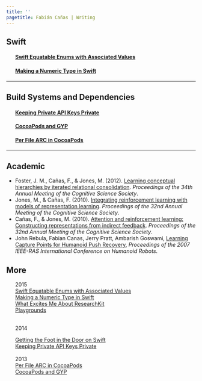 ```yaml
---
title: ''
pagetitle: Fabián Cañas | Writing
---
```


## Swift
<ol style="list-style-type:none">
    <li>
        <a href="2015/7/19/swift-equatable-enums-with-associated-values.html">
          <article>
            <h4>Swift Equatable Enums with Associated Values</h4>
          </article>
        </a>
    </li>
    <li>
        <a href="2015/5/21/making-a-numeric-type-in-swift.html">
          <article>
            <h4>Making a Numeric Type in Swift</h4>
          </article>
        </a>
    </li>
</ol>

---

## Build Systems and Dependencies

<ol style="list-style-type:none">
    <li>
      <a href="2014/9/1/keeping-private-api-keys-private.html">
        <article>
          <h4>Keeping Private API Keys Private</h4>
        </article>
      </a>
    </li>
    <li>
      <a href="2013/2013-02-21-cocoapods-and-gyp.html">
        <article>
          <h4>CocoaPods and GYP</h4>
        </article>
      </a>
    </li>
    <li>
      <a href="2013/2013-05-05-per-file-arc-in-cocoapods.html">
        <article>
          <h4>Per File ARC in CocoaPods</h4>
        </article>
      </a>
    </li>
</ol>

---

## Academic

* <article>Foster, J. M., Cañas, F., & Jones, M. (2012). <a href="../papers/foster-jones-cogsci12.pdf">Learning conceptual hierarchies by iterated relational consolidation</a>. <em>Proceedings of the 34th Annual Meeting of the Cognitive Science Society</em>.</article>
* <article>Jones, M., & Cañas, F. (2010). <a href="../papers/cogsci10jc.pdf">Integrating reinforcement learning with models of representation learning</a>. <em>Proceedings of the 32nd Annual Meeting of the Cognitive Science Society</em>.</article>
* <article>Cañas, F., & Jones, M. (2010). <a href="../papers/cogsci10cj.pdf">Attention and reinforcement learning: Constructing representations from indirect feedback</a>. <em>Proceedings of the 32nd Annual Meeting of the Cognitive Science Society</em>.</article>
* <article>John Rebula, Fabian Canas, Jerry Pratt, Ambarish Goswami, <a href="../papers/2007_Rebula_Pratt_Humanoids_LearningCapturePoints.pdf">Learning Capture Points for Humanoid Push Recovery</a>, <em>Proceedings of the 2007 IEEE-RAS International Conference on Humanoid Robots</em>.</article>

## More

<ol style="list-style-type:none">
  <date>2015</date>
  <li>
    <a href="2015/7/19/swift-equatable-enums-with-associated-values.html">
      <article>
        Swift Equatable Enums with Associated Values
      </article>
    </a>
  </li>

  <li>
    <a href="2015/5/21/making-a-numeric-type-in-swift.html">
      <article>
        Making a Numeric Type in Swift
      </article>
    </a>
  </li>

  <li>
    <a href="2015/3/13/what-excites-me-about-researchkit.html">
      <article>
        What Excites Me About ResearchKit
      </article>
    </a>
  </li>

  <li>
    <a href="2015/1/29/playgrounds.html">
      <article>
        Playgrounds
      </article>
    </a>
  </li>

  <br><date>2014</date>

  <li>
    <a href="2014/11/10/getting-the-foot-in-the-door-on-swift.html">
      <article>
        Getting the Foot in the Door on Swift
      </article>
    </a>
  </li>

  <li>
    <a href="2014/9/1/keeping-private-api-keys-private.html">
      <article>
        Keeping Private API Keys Private
      </article>
    </a>
  </li>

  <br>
  <date>2013</date>

  <li>
    <a href="2013/2013-05-05-per-file-arc-in-cocoapods.html">
      <article>
        Per File ARC in CocoaPods
      </article>
    </a>
  </li>
  <li>
    <a href="2013/2013-02-21-cocoapods-and-gyp.html">
      <article>
        CocoaPods and GYP
      </article>
    </a>
  </li>

</ol>
